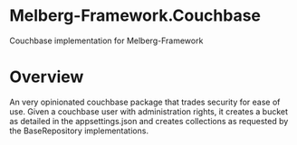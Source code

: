 # Melberg-Framework.Couchbase
Couchbase implementation for Melberg-Framework

# Overview

An very opinionated couchbase package that trades security for ease of use.  Given a couchbase user with administration rights, it creates a bucket as detailed in the appsettings.json and creates collections as requested by the BaseRepository implementations.